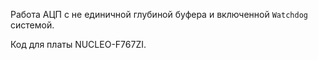 Работа АЦП с не единичной глубиной буфера и включенной `Watchdog` системой.

Код для платы NUCLEO-F767ZI.
